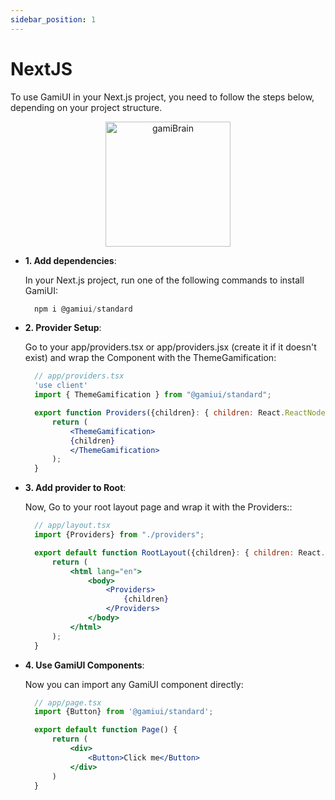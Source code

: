 ```yaml
---
sidebar_position: 1
---
```


# NextJS

To use GamiUI in your Next.js project, you need to follow the steps below, depending on your project structure.

<div align="center">
<img src="https://media.istockphoto.com/id/1221591976/sv/vektor/rolig-busig-tecknad-hj%C3%A4rnfigur.jpg?s=170667a&w=0&k=20&c=j-SuJ-C9SYpQfykKO7oteWoJpa0IqlFEBotqncaM5k0=" alt="gamiBrain" width="200" style={{ borderRadius: "50%"}}/>
</div>

- **1. Add dependencies**:

  In your Next.js project, run one of the following commands to install GamiUI:
  <br/>
  ```js
    npm i @gamiui/standard
  ```

- **2. Provider Setup**:
  
  Go to your app/providers.tsx or app/providers.jsx (create it if it doesn't exist) and wrap the Component with the ThemeGamification:
  <br/>
  ```jsx
    // app/providers.tsx
    'use client'
    import { ThemeGamification } from "@gamiui/standard";

    export function Providers({children}: { children: React.ReactNode }) {
        return (
            <ThemeGamification>
            {children}
            </ThemeGamification>
        );
    }
  ```

- **3. Add provider to Root**:
  
  Now, Go to your root layout page and wrap it with the Providers::
  <br/>
  ```jsx
    // app/layout.tsx
    import {Providers} from "./providers";

    export default function RootLayout({children}: { children: React.ReactNode }) {
        return (
            <html lang="en">
                <body>
                    <Providers>
                        {children}
                    </Providers>
                </body>
            </html>
        );
    }
  ```

- **4. Use GamiUI Components**:
  
  Now you can import any GamiUI component directly:
  <br/>
  ```jsx
    // app/page.tsx
    import {Button} from '@gamiui/standard'; 

    export default function Page() {
        return (
            <div>
                <Button>Click me</Button>
            </div>
        )
    }
  ```